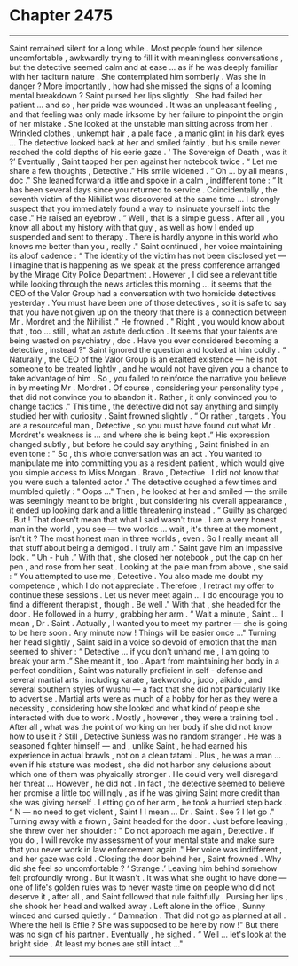 
# Chapter 2475


---

Saint remained silent for a long while . Most people found her silence uncomfortable , awkwardly trying to fill it with meaningless conversations , but the detective seemed calm and at ease ... as if he was deeply familiar with her taciturn nature .
She contemplated him somberly .
Was she in danger ?
More importantly , how had she missed the signs of a looming mental breakdown ? Saint pursed her lips slightly . She had failed her patient ... and so , her pride was wounded . It was an unpleasant feeling , and that feeling was only made irksome by her failure to pinpoint the origin of her mistake . She looked at the unstable man sitting across from her .
Wrinkled clothes , unkempt hair , a pale face , a manic glint in his dark eyes ...
The detective looked back at her and smiled faintly , but his smile never reached the cold depths of his eerie gaze .
‘ The Sovereign of Death , was it ?’
Eventually , Saint tapped her pen against her notebook twice .
“ Let me share a few thoughts , Detective ."
His smile widened .
“ Oh ... by all means , doc ."
She leaned forward a little and spoke in a calm , indifferent tone :
“ It has been several days since you returned to service . Coincidentally , the seventh victim of the Nihilist was discovered at the same time ... I strongly suspect that you immediately found a way to insinuate yourself into the case ."
He raised an eyebrow .
“ Well , that is a simple guess . After all , you know all about my history with that guy , as well as how I ended up suspended and sent to therapy . There is hardly anyone in this world who knows me better than you , really ."
Saint continued , her voice maintaining its aloof cadence :
“ The identity of the victim has not been disclosed yet — I imagine that is happening as we speak at the press conference arranged by the Mirage City Police Department . However , I did see a relevant title while looking through the news articles this morning ... it seems that the CEO of the Valor Group had a conversation with two homicide detectives yesterday . You must have been one of those detectives , so it is safe to say that you have not given up on the theory that there is a connection between Mr . Mordret and the Nihilist ."
He frowned .
" Right , you would know about that , too ... still , what an astute deduction . It seems that your talents are being wasted on psychiatry , doc . Have you ever considered becoming a detective , instead ?"
Saint ignored the question and looked at him coldly .
“ Naturally , the CEO of the Valor Group is an exalted existence — he is not someone to be treated lightly , and he would not have given you a chance to take advantage of him . So , you failed to reinforce the narrative you believe in by meeting Mr . Mordret . Of course , considering your personality type , that did not convince you to abandon it . Rather , it only convinced you to change tactics ."
This time , the detective did not say anything and simply studied her with curiosity .
Saint frowned slightly .
“ Or rather , targets . You are a resourceful man , Detective , so you must have found out what Mr . Mordret's weakness is ... and where she is being kept .”
His expression changed subtly , but before he could say anything , Saint finished in an even tone :
" So , this whole conversation was an act . You wanted to manipulate me into committing you as a resident patient , which would give you simple access to Miss Morgan . Bravo , Detective . I did not know that you were such a talented actor ."
The detective coughed a few times and mumbled quietly :
" Oops ..."
Then , he looked at her and smiled — the smile was seemingly meant to be bright , but considering his overall appearance , it ended up looking dark and a little threatening instead .
“ Guilty as charged . But ! That doesn't mean that what I said wasn't true . I am a very honest man in the world , you see — two worlds ... wait , it's three at the moment , isn't it ? The most honest man in three worlds , even . So I really meant all that stuff about being a demigod . I truly am ."
Saint gave him an impassive look .
“ Uh - huh .”
With that , she closed her notebook , put the cap on her pen , and rose from her seat . Looking at the pale man from above , she said :
“ You attempted to use me , Detective . You also made me doubt my competence , which I do not appreciate . Therefore , I retract my offer to continue these sessions . Let us never meet again ... I do encourage you to find a different therapist , though . Be well ."
With that , she headed for the door . He followed in a hurry , grabbing her arm .
“ Wait a minute , Saint ... I mean , Dr . Saint . Actually , I wanted you to meet my partner — she is going to be here soon . Any minute now ! Things will be easier once ..."
Turning her head slightly , Saint said in a voice so devoid of emotion that the man seemed to shiver :
“ Detective ... if you don't unhand me , I am going to break your arm .”
She meant it , too .
Apart from maintaining her body in a perfect condition , Saint was naturally proficient in self - defense and several martial arts , including karate , taekwondo , judo , aikido , and several southern styles of wushu — a fact that she did not particularly like to advertise .
Martial arts were as much of a hobby for her as they were a necessity , considering how she looked and what kind of people she interacted with due to work . Mostly , however , they were a training tool . After all , what was the point of working on her body if she did not know how to use it ?
Still , Detective Sunless was no random stranger . He was a seasoned fighter himself — and , unlike Saint , he had earned his experience in actual brawls , not on a clean tatami . Plus , he was a man ... even if his stature was modest , she did not harbor any delusions about which one of them was physically stronger .
He could very well disregard her threat ...
However , he did not .
In fact , the detective seemed to believe her promise a little too willingly , as if he was giving Saint more credit than she was giving herself .
Letting go of her arm , he took a hurried step back .
“ N — no need to get violent , Saint ! I mean ... Dr . Saint . See ? I let go ."
Turning away with a frown , Saint headed for the door .
Just before leaving , she threw over her shoulder :
" Do not approach me again , Detective . If you do , I will revoke my assessment of your mental state and make sure that you never work in law enforcement again ."
Her voice was indifferent , and her gaze was cold .
Closing the door behind her , Saint frowned .
Why did she feel so uncomfortable ?
‘ Strange .’
Leaving him behind somehow felt profoundly wrong .
But it wasn't . It was what she ought to have done — one of life's golden rules was to never waste time on people who did not deserve it , after all , and Saint followed that rule faithfully .
Pursing her lips , she shook her head and walked away .
Left alone in the office , Sunny winced and cursed quietly .
“ Damnation . That did not go as planned at all . Where the hell is Effie ? She was supposed to be here by now !"
But there was no sign of his partner .
Eventually , he sighed .
“ Well ... let's look at the bright side . At least my bones are still intact ..."

---

